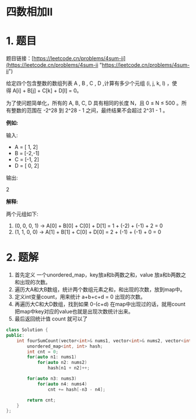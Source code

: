 # 四数相加II

# 1. 题目

题目链接：[https://leetcode.cn/problems/4sum-ii](https://leetcode.cn/problems/4sum-ii "https://leetcode.cn/problems/4sum-ii")

给定四个包含整数的数组列表 A , B , C , D ,计算有多少个元组 (i, j, k, l) ，使得 A\[i] + B\[j] + C\[k] + D\[l] = 0。

为了使问题简单化，所有的 A, B, C, D 具有相同的长度 N，且 0 ≤ N ≤ 500 。所有整数的范围在 -2^28 到 2^28 - 1 之间，最终结果不会超过 2^31 - 1 。

**例如:**

输入:

- A = \[ 1, 2]
- B = \[-2,-1]
- C = \[-1, 2]
- D = \[ 0, 2]

输出:

2

**解释:**

两个元组如下:

1. (0, 0, 0, 1) -> A\[0] + B\[0] + C\[0] + D\[1] = 1 + (-2) + (-1) + 2 = 0
2. (1, 1, 0, 0) -> A\[1] + B\[1] + C\[0] + D\[0] = 2 + (-1) + (-1) + 0 = 0

# 2. 题解

1. 首先定义 一个unordered\_map，key放a和b两数之和，value 放a和b两数之和出现的次数。
2. 遍历大A和大B数组，统计两个数组元素之和，和出现的次数，放到map中。
3. 定义int变量count，用来统计 a+b+c+d = 0 出现的次数。
4. 再遍历大C和大D数组，找到如果 0-(c+d) 在map中出现过的话，就用count把map中key对应的value也就是出现次数统计出来。
5. 最后返回统计值 count 就可以了

```c++
class Solution {
public:
    int fourSumCount(vector<int>& nums1, vector<int>& nums2, vector<int>& nums3, vector<int>& nums4) {
        unordered_map<int, int> hash;
        int cnt = 0;
        for(auto n1: nums1)
            for(auto n2: nums2)
                hash[n1 + n2]++;

        for(auto n3: nums3)
            for(auto n4: nums4)
                cnt += hash[-n3 - n4];

        return cnt;
    }
};
```
